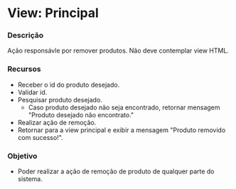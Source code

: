 # View: Principal

### Descrição

Ação responsávle por remover produtos.
Não deve contemplar view HTML.

### Recursos

- Receber o id do produto desejado.
- Validar id.
- Pesquisar produto desejado.
    - Caso produto desejado não seja encontrado, retornar mensagem "Produto desejado não encontrato."
- Realizar ação de remoção.
- Retornar para a view principal e exibir a mensagem "Produto removido com sucesso!".

### Objetivo

- Poder realizar a ação de remoção de produto de qualquer parte do sistema.